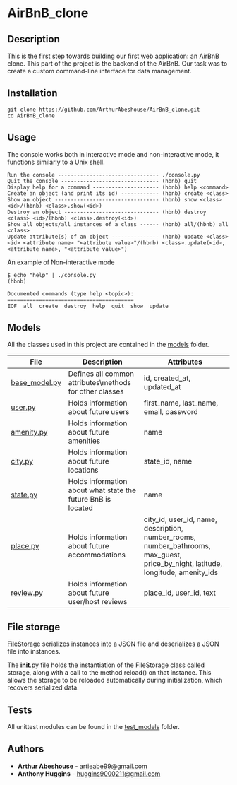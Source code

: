 # AirBnB_clone

## Description
This is the first step towards building our first web application: an AirBnB clone. This part of the project is the backend of the AirBnB. Our task was to create a custom command-line interface for data management.

## Installation
```
git clone https://github.com/ArthurAbeshouse/AirBnB_clone.git
cd AirBnB_clone
```

## Usage
The console works both in interactive mode and non-interactive mode, it functions similarly to a Unix shell.

``` 	    	       	  	      	       
Run the console -------------------------------- ./console.py
Quit the console ------------------------------- (hbnb) quit
Display help for a command --------------------- (hbnb) help <command>
Create an object (and print its id) ------------ (hbnb) create <class>
Show an object --------------------------------- (hbnb) show <class> <id>/(hbnb) <class>.show(<id>)
Destroy an object ------------------------------ (hbnb) destroy <class> <id>/(hbnb) <class>.destroy(<id>)
Show all objects/all instances of a class ------ (hbnb) all/(hbnb) all <class>
Update attribute(s) of an object --------------- (hbnb) update <class> <id> <attribute name> "<attribute value>"/(hbnb) <class>.update(<id>, <attribute name>, "<attribute value>")
```
An example of Non-interactive mode
```
$ echo "help" | ./console.py
(hbnb)

Documented commands (type help <topic>):
========================================
EOF  all  create  destroy  help  quit  show  update
```

## Models
All the classes used in this project are contained in the [models](./models/)  folder. 

File | Description | Attributes
---- |-------------|-----------
[base_model.py](./models/base_model.py) | Defines all common attributes\methods for other classes | id, created_at, updated_at
[user.py](./models/user.py) | Holds information about future users | first_name, last_name, email, password
[amenity.py](./models/amenity.py) | Holds information about future amenities | name
[city.py](./models/city.py) | Holds information about future locations | state_id, name
[state.py](./models/state.py) | Holds information about what state the future BnB is located | name
[place.py](./models/place.py) | Holds information about future accommodations | city_id, user_id, name, description, number_rooms, number_bathrooms, max_guest, price_by_night, latitude, longitude, amenity_ids
[review.py](./models/review.py) | Holds information about future user/host reviews | place_id, user_id, text 

## File storage
[FileStorage](./models/engine/file_storage.py) serializes instances into a JSON file and deserializes a JSON file into instances.

The [__init__.py](./models/__init__.py) file holds the instantiation of the FileStorage class called storage, along with a call to the method reload() on that instance. This allows the storage to be reloaded automatically during initialization, which recovers serialized data.

## Tests
All unittest modules can be found in the [test_models](./tests/test_models/) folder.

## Authors
* **Arthur Abeshouse** - [artieabe99@gmail.com](https://github.com/ArthurAbeshouse)
*  **Anthony Huggins** - [huggins9000211@gmail.com](https://github.com/huggins9000211)